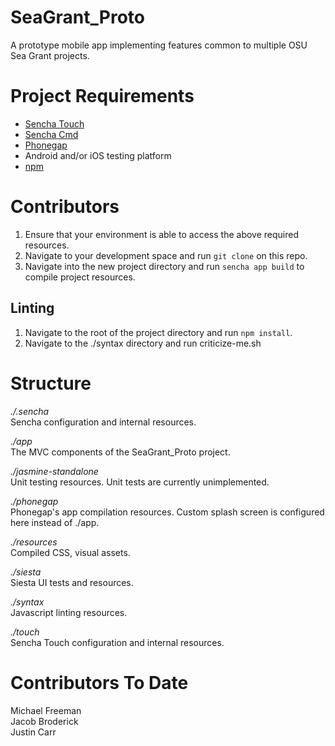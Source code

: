 # SeaGrant_Proto

A prototype mobile app implementing features common to multiple OSU Sea Grant projects.

# Project Requirements

- [Sencha Touch](http://www.sencha.com/products/touch)
- [Sencha Cmd](http://www.sencha.com/products/sencha-cmd/)
- [Phonegap](http://phonegap.com/)
- Android and/or iOS testing platform
- [npm](https://github.com/joyent/node/wiki/installing-node.js-via-package-manager)

# Contributors

1. Ensure that your environment is able to access the above required resources.
2. Navigate to your development space and run `git clone` on this repo.
3. Navigate into the new project directory and run `sencha app build` to compile project resources.

## Linting

1. Navigate to the root of the project directory and run `npm install`.
2. Navigate to the ./syntax directory and run criticize-me.sh

# Structure

*./.sencha*  
Sencha configuration and internal resources.

*./app*  
The MVC components of the SeaGrant_Proto project.

*./jasmine-standalone*  
Unit testing resources. Unit tests are currently unimplemented.

*./phonegap*  
Phonegap's app compilation resources. Custom splash screen is configured here instead of ./app.

*./resources*  
Compiled CSS, visual assets.

*./siesta*  
Siesta UI tests and resources.

*./syntax*  
Javascript linting resources.

*./touch*  
Sencha Touch configuration and internal resources.

# Contributors To Date  
Michael Freeman  
Jacob Broderick  
Justin Carr